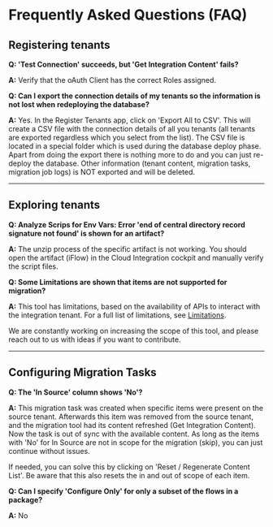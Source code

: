 # Frequently Asked Questions (FAQ)

## Registering tenants

**Q: 'Test Connection' succeeds, but 'Get Integration Content' fails?**

**A:** Verify that the oAuth Client has the correct Roles assigned.

**Q: Can I export the connection details of my tenants so the information is not lost when redeploying the database?**

**A:** Yes. In the Register Tenants app, click on 'Export All to CSV'. This will create a CSV file with the connection details of all you tenants (all tenants are exported regardless which you select from the list). The CSV file is located in a special folder which is used during the database deploy phase. Apart from doing the export there is nothing more to do and you can just re-deploy the database. Other information (tenant content, migration tasks, migration job logs) is NOT exported and will be deleted.

---

## Exploring tenants

**Q: Analyze Scrips for Env Vars: Error 'end of central directory record signature not found' is shown for an artifact?**

**A:** The unzip process of the specific artifact is not working. You should open the artifact (iFlow) in the Cloud Integration cockpit and manually verify the script files.

**Q: Some Limitations are shown that items are not supported for migration?**

**A:** This tool has limitations, based on the availability of APIs to interact with the integration tenant. For a full list of limitations, see [Limitations](Limitations.md).

We are constantly working on increasing the scope of this tool, and please reach out to us with ideas if you want to contribute.

---

## Configuring Migration Tasks

**Q: The 'In Source' column shows 'No'?**

**A:** This migration task was created when specific items were present on the source tenant. Afterwards this item was removed from the source tenant, and the migration tool had its content refreshed (Get Integration Content). Now the task is out of sync with the available content. As long as the items with 'No' for In Source are not in scope for the migration (skip), you can just continue without issues.

If needed, you can solve this by clicking on 'Reset / Regenerate Content List'. Be aware that this also resets the in and out of scope of each item.

**Q: Can I specify 'Configure Only' for only a subset of the flows in a package?**

**A:** No
